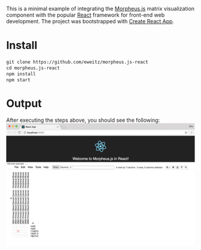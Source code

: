 This is a minimal example of integrating the [Morpheus.js](https://github.com/cmap/morpheus.js) matrix visualization component with the popular [React](https://reactjs.org/) framework for front-end web development.  The project was bootstrapped with [Create React App](https://github.com/facebookincubator/create-react-app).

# Install
```
git clone https://github.com/eweitz/morpheus.js-react
cd morpheus.js-react
npm install
npm start
```

# Output
After executing the steps above, you should see the following:
![Morpheus.js in React screenshot](https://raw.githubusercontent.com/eweitz/morpheus.js-react/master/morpheus-js_react_example.png)
